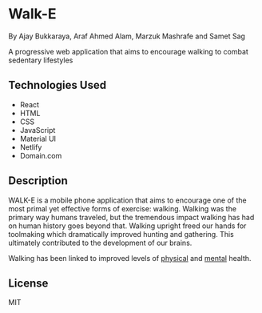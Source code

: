 Walk-E
=====

By Ajay Bukkaraya, Araf Ahmed Alam, Marzuk Mashrafe and Samet Sag

A progressive web application that aims to encourage walking to combat sedentary lifestyles

Technologies Used
-----
- React
- HTML
- CSS
- JavaScript
- Material UI
- Netlify
- Domain.com

Description
-----

WALK-E is a mobile phone application that aims to encourage one of the most primal yet effective forms of exercise: walking. Walking was the primary way humans traveled, but the tremendous impact walking has had on human history goes beyond that. Walking upright freed our hands for toolmaking which dramatically improved hunting and gathering. This ultimately contributed to the development of our brains. 

Walking has been linked to improved levels of [physical](https://pubmed.ncbi.nlm.nih.gov/34417979/) and [mental](https://www.tandfonline.com/doi/full/10.1080/16078055.2018.1445025) health. 

License
-----
MIT